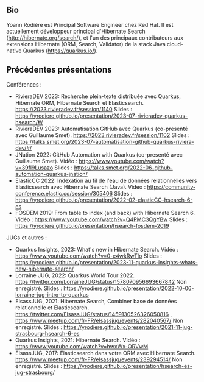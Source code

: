 ## Bio

Yoann Rodière est Principal Software Engineer chez Red Hat.
Il est actuellement développeur principal d'Hibernate Search (http://hibernate.org/search/),
et l'un des principaux contributeurs aux extensions Hibernate (ORM, Search, Validator)
de la stack Java cloud-native Quarkus (https://quarkus.io/).

## Précédentes présentations

Conférences :

* RivieraDEV 2023: Recherche plein-texte distribuée avec Quarkus, Hibernate ORM, Hibernate Search et Elasticsearch.
  https://2023.rivieradev.fr/session/1140
  Slides : https://yrodiere.github.io/presentation/2023-07-rivieradev-quarkus-hsearch/#/
* RivieraDEV 2023: Automatisation GitHub avec Quarkus (co-presenté avec Guillaume Smet).
  https://2023.rivieradev.fr/session/1102
  Slides : https://talks.smet.org/2023-07-automatisation-github-quarkus-riviera-dev/#/
* JNation 2022: GitHub Automation with Quarkus (co-presenté avec Guillaume Smet).
  Vidéo : https://www.youtube.com/watch?v=39fl9Lusazo
  Slides : https://talks.smet.org/2022-06-github-automation-quarkus-jnation/
* ElasticCC 2022: Indexation au fil de l'eau de données relationnelles vers Elasticsearch avec Hibernate Search (Java).
  Vidéo : https://community-conference.elastic.co/session/305406
  Slides : https://yrodiere.github.io/presentation/2022-02-elasticCC-hsearch-6-es
* FOSDEM 2019: From table to index (and back) with Hibernate Search 6.
  Vidéo : https://www.youtube.com/watch?v=Q4PMC3QgYBw
  Slides : https://yrodiere.github.io/presentation/hsearch-fosdem-2019

JUGs et autres :

* Quarkus Insights, 2023: What's new in Hibernate Search.
  Vidéo : https://www.youtube.com/watch?v=0-e4wkRwTIo
  Slides : https://yrodiere.github.io/presentation/2023-11-quarkus-insights-whats-new-hibernate-search/
* Lorraine JUG, 2022: Quarkus World Tour 2022.
  https://twitter.com/LorraineJUG/status/1578070956693667842
  Non enregistré.
  Slides : https://yrodiere.github.io/presentation/2022-10-06-lorraine-jug-intro-to-quarkus
* ElsassJUG, 2021: Hibernate Search, Combiner base de données relationnelle et Elasticsearch.
  https://twitter.com/ElsassJUG/status/1459130526326050816 , https://www.meetup.com/fr-FR/elsassjug/events/282040567/
  Non enregistré.
  Slides : https://yrodiere.github.io/presentation/2021-11-jug-strasbourg-hsearch-6-es
* Quarkus Insights, 2021: Hibernate Search.
  Vidéo : https://www.youtube.com/watch?v=hwxWx-ORVwM
* ElsassJUG, 2017: Elasticsearch dans votre ORM avec Hibernate Search.
  https://www.meetup.com/fr-FR/elsassjug/events/239294514/
  Non enregistré.
  Slides : https://yrodiere.github.io/presentation/hsearch-es-jug-strasbourg/